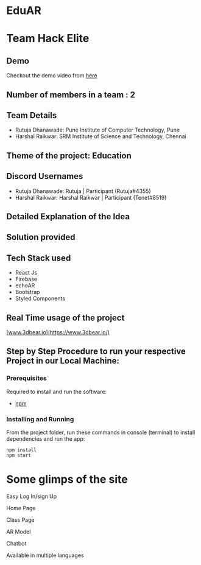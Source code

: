 # EduAR

# Team Hack Elite

## Demo

Checkout the demo video from [here](https://youtu.be/AEAkFxcyjqo)

## Number of members in a team : 2

## Team Details

- Rutuja Dhanawade: Pune Institute of Computer Technology, Pune
- Harshal Raikwar: SRM Institute of Science and Technology, Chennai

## Theme of the project: Education

## Discord Usernames

- Rutuja Dhanawade: Rutuja | Participant (Rutuja#4355)
- Harshal Raikwar: Harshal Raikwar | Participant (Tenet#8519)

## Detailed Explanation of the Idea

## Solution provided

## Tech Stack used

- React Js
- Firebase
- echoAR
- Bootstrap
- Styled Components

## Real Time usage of the project

[www.3dbear.io](https://www.3dbear.io/)

## Step by Step Procedure to run your respective Project in our Local Machine:

### Prerequisites

Required to install and run the software:

- [npm](https://www.npmjs.com/get-npm)

### Installing and Running

From the project folder, run these commands in console (terminal) to install dependencies and run the app:

```
npm install
npm start
```

# Some glimps of the site

Easy Log In/sign Up

Home Page

Class Page

AR Model

Chatbot

Available in multiple languages
